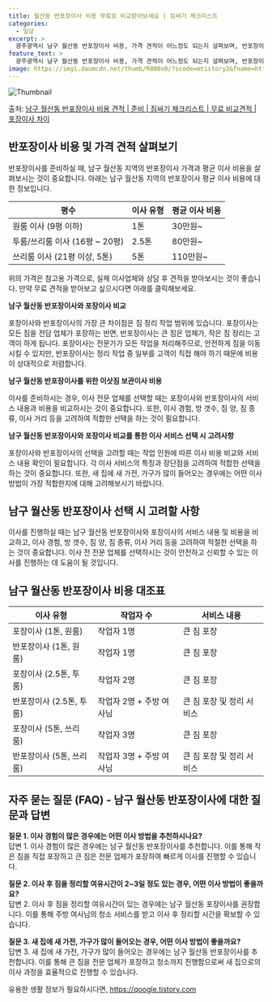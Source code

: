 ```yaml
---
title: 월산동 반포장이사 비용 무료로 비교받아보세요 | 짐싸기 체크리스트
categories:
  - 일상
excerpt: >
  광주광역시 남구 월산동 반포장이사 비용, 가격 견적이 어느정도 되는지 살펴보며, 반포장이사를 준비함에 있어 짐싸기 준비 체크리스트가 무엇인지 보겠습니다. 마지막으로 포장이사와 차이점을 통해 무료 비교견적으로 어떤 것이 더 합리적인 선택인지 공유 드립니다.남구 월산동 포장이사 견적 샘플 보기 👈 클릭남구 월산동 포장이사 가격 살펴보기 👈 클릭남구 월산동 반포장이사 평균 이사 비용평수남구 월산동 평균 이사 비용원룸 이사9평 이하 (1톤)30만원~투룸/쓰리룸 이사16평 ~ 20평 (2.5톤)80만원~쓰리룸 이사21평 (5톤) ~110만원~우리집 무료 이사견적 받기 👈 클릭포장 vs 반포장: 가장 큰 차이점포장이사와 반포장이사의 가장 큰 차이점은 짐 정리 작업 범위에 있습니다.포장이사는 모든 짐을 전담 업..
feature_text: >
  광주광역시 남구 월산동 반포장이사 비용, 가격 견적이 어느정도 되는지 살펴보며, 반포장이사를 준비함에 있어 짐싸기 준비 체크리스트가 무엇인지 보겠습니다. 마지막으로 포장이사와 차이점을 통해 무료 비교견적으로 어떤 것이 더 합리적인 선택인지 공유 드립니다.남구 월산동 포장이사 견적 샘플 보기 👈 클릭남구 월산동 포장이사 가격 살펴보기 👈 클릭남구 월산동 반포장이사 평균 이사 비용평수남구 월산동 평균 이사 비용원룸 이사9평 이하 (1톤)30만원~투룸/쓰리룸 이사16평 ~ 20평 (2.5톤)80만원~쓰리룸 이사21평 (5톤) ~110만원~우리집 무료 이사견적 받기 👈 클릭포장 vs 반포장: 가장 큰 차이점포장이사와 반포장이사의 가장 큰 차이점은 짐 정리 작업 범위에 있습니다.포장이사는 모든 짐을 전담 업..
image: https://img1.daumcdn.net/thumb/R800x0/?scode=mtistory2&fname=https%3A%2F%2Fblog.kakaocdn.net%2Fdn%2Fr4bGQ%2FbtsHdfnmDtk%2FATvvw5pUBk7ntkWGa3X06k%2Fimg.webp
---
```


![Thumbnail](https://img1.daumcdn.net/thumb/R800x0/?scode=mtistory2&fname=https%3A%2F%2Fblog.kakaocdn.net%2Fdn%2Fr4bGQ%2FbtsHdfnmDtk%2FATvvw5pUBk7ntkWGa3X06k%2Fimg.webp)

<p>출처: <a href="https://qoogle.tistory.com/9524" rel="dofollow">남구 월산동 반포장이사 비용 견적 | 준비 | 짐싸기 체크리스트 | 무료 비교견적 | 포장이사 차이</a> </p>

## 반포장이사 비용 및 가격 견적 살펴보기

반포장이사를 준비하실 때, 남구 월산동 지역의 반포장이사 가격과 평균 이사 비용을 살펴보시는 것이 중요합니다. 아래는 남구 월산동 지역의
반포장이사 평균 이사 비용에 대한 정보입니다.

평수 | 이사 유형 | 평균 이사 비용  
---|---|---  
원룸 이사 (9평 이하) | 1톤 | 30만원~  
투룸/쓰리룸 이사 (16평 ~ 20평) | 2.5톤 | 80만원~  
쓰리룸 이사 (21평 이상, 5톤) | 5톤 | 110만원~  
  
위의 가격은 참고용 가격으로, 실제 이사업체와 상담 후 견적을 받아보시는 것이 좋습니다. 만약 무료 견적을 받아보고 싶으시다면 아래를
클릭해보세요.

**남구 월산동 반포장이사와 포장이사 비교**

포장이사와 반포장이사의 가장 큰 차이점은 짐 정리 작업 범위에 있습니다. 포장이사는 모든 짐을 전담 업체가 포장하는 반면, 반포장이사는 큰
짐은 업체가, 작은 짐 정리는 고객이 하게 됩니다. 포장이사는 전문가가 모든 작업을 처리해주므로, 안전하게 짐을 이동시킬 수 있지만,
반포장이사는 정리 작업 중 일부를 고객이 직접 해야 하기 때문에 비용이 상대적으로 저렴합니다.

**남구 월산동 반포장이사를 위한 이삿짐 보관이사 비용**

이사를 준비하시는 경우, 이사 전문 업체를 선택할 때는 포장이사와 반포장이사의 서비스 내용과 비용을 비교하시는 것이 중요합니다. 또한, 이사
경험, 방 갯수, 짐 양, 짐 종류, 이사 거리 등을 고려하여 적합한 선택을 하는 것이 필요합니다.

**남구 월산동 반포장이사와 포장이사 비교를 통한 이사 서비스 선택 시 고려사항**

포장이사와 반포장이사의 선택을 고려할 때는 작업 인원에 따른 이사 비용 비교와 서비스 내용 확인이 필요합니다. 각 이사 서비스의 특징과
장단점을 고려하여 적합한 선택을 하는 것이 중요합니다. 또한, 새 집에 새 가전, 가구가 많이 들어오는 경우에는 어떤 이사 방법이 가장
적합한지에 대해 고려해보시기 바랍니다.

## 남구 월산동 반포장이사 선택 시 고려할 사항

이사를 진행하실 때는 남구 월산동 반포장이사와 포장이사의 서비스 내용 및 비용을 비교하고, 이사 경험, 방 갯수, 짐 양, 짐 종류, 이사
거리 등을 고려하여 적절한 선택을 하는 것이 중요합니다. 이사 전 전문 업체를 선택하시는 것이 안전하고 신뢰할 수 있는 이사를 진행하는 데
도움이 될 것입니다.

## 남구 월산동 반포장이사 비용 대조표

이사 유형 | 작업자 수 | 서비스 내용  
---|---|---  
포장이사 (1톤, 원룸) | 작업자 1명 | 큰 짐 포장  
반포장이사 (1톤, 원룸) | 작업자 1명 | 큰 짐 포장  
포장이사 (2.5톤, 투룸) | 작업자 2명 | 큰 짐 포장  
반포장이사 (2.5톤, 투룸) | 작업자 2명 + 주방 여사님 | 큰 짐 포장 및 정리 서비스  
포장이사 (5톤, 쓰리룸) | 작업자 3명 | 큰 짐 포장  
반포장이사 (5톤, 쓰리룸) | 작업자 3명 + 주방 여사님 | 큰 짐 포장 및 정리 서비스  
  
## 자주 묻는 질문 (FAQ) - 남구 월산동 반포장이사에 대한 질문과 답변

**질문 1. 이사 경험이 많은 경우에는 어떤 이사 방법을 추천하시나요?**  
답변 1. 이사 경험이 많은 경우에는 남구 월산동 반포장이사를 추천합니다. 이를 통해 작은 짐을 직접 포장하고 큰 짐은 전문 업체가 포장하여
빠르게 이사를 진행할 수 있습니다.

**질문 2. 이사 후 짐을 정리할 여유시간이 2~3일 정도 있는 경우, 어떤 이사 방법이 좋을까요?**  
답변 2. 이사 후 짐을 정리할 여유시간이 있는 경우에는 남구 월산동 포장이사를 권장합니다. 이를 통해 주방 여사님의 청소 서비스를 받고
이사 후 정리할 시간을 확보할 수 있습니다.

**질문 3. 새 집에 새 가전, 가구가 많이 들어오는 경우, 어떤 이사 방법이 좋을까요?**  
답변 3. 새 집에 새 가전, 가구가 많이 들어오는 경우에는 남구 월산동 반포장이사를 추천합니다. 이를 통해 큰 짐을 전문 업체가 포장하고
청소까지 진행함으로써 새 집으로의 이사 과정을 효율적으로 진행할 수 있습니다.

 

유용한 생활 정보가 필요하시다면, <a href="https://qoogle.tistory.com" rel="dofollow">https://qoogle.tistory.com</a>


